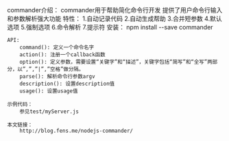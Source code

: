 commander介绍：
    commander用于帮助简化命令行开发
        提供了用户命令行输入和参数解析强大功能
    特性：
        1.自动记录代码
        2.自动生成帮助
        3.合并短参数
        4.默认选项
        5.强制选项
        6.命令解析
        7.提示符
    安装：
        npm install --save commander
    
    API:
        command(): 定义一个命令名字
        action(): 注册一个callback函数
        option(): 定义参数，需要设置“关键字”和“描述”，关键字包括“简写”和“全写”两部分，以”,”,”|”,”空格”做分隔。
        parse(): 解析命令行参数argv
        description(): 设置description值
        usage(): 设置usage值

    示例代码：
        参见test/myServer.js
    
    本文链接：
        http://blog.fens.me/nodejs-commander/
